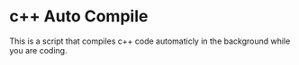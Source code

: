 # c++ Auto Compile
This is a script that compiles c++ code automaticly in the background while you are coding.
